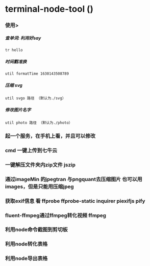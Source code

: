 # terminal-node-tool ()

### 使用>

##### 查单词:  利用好say

```shell
tr hello
```

##### 时间戳准换

```shell
util formatTime 1630143508789
```

##### 压缩 svg

```shell
util svgo 路径 （默认为./svg）
```

##### 修改图片名字

```shell
util photo 路径 （默认为./photo）
```

### 起一个服务，在手机上看，并且可以修改

###  cmd 一键上传到七牛云



###   一键解压文件夹内zip文件 jszip


###  通过imageMin 的jpegtran 与pngquant去压缩图片  也可以用images，但是只能用压缩jpeg


###   获取exif信息  看 ffprobe ffprobe-static  inquirer  piexifjs  pify


###   fluent-ffmpeg通过ffmpeg转化视频  ffmpeg


###  利用node命令截图到剪切板


###  利用node转化表格

### 利用node导出表格


